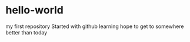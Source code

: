 # hello-world
my first repository
Started with github learning
hope to get to somewhere better than today
